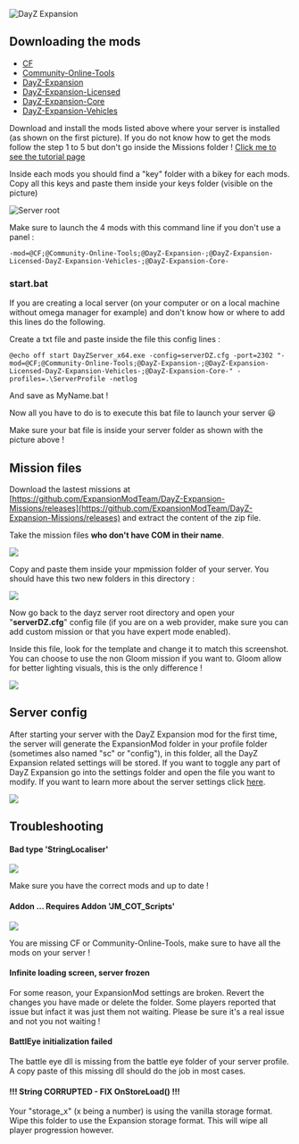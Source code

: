 ![DayZ Expansion](https://i.imgur.com/cTbqjAr.png)

## Downloading the mods
- [CF](https://steamcommunity.com/workshop/filedetails/?id=1559212036)
- [Community-Online-Tools](https://steamcommunity.com/workshop/filedetails/?id=1564026768)
- [DayZ-Expansion](https://steamcommunity.com/sharedfiles/filedetails/?id=2116151222)
- [DayZ-Expansion-Licensed](https://steamcommunity.com/workshop/filedetails/?id=2116157322)
- [DayZ-Expansion-Core](https://steamcommunity.com/sharedfiles/filedetails/?id=2291785308)
- [DayZ-Expansion-Vehicles](https://steamcommunity.com/sharedfiles/filedetails/?id=2291785437)

Download and install the mods listed above where your server is installed (as shown on the first picture). If you do not know how to get the mods follow the step 1 to 5 but don't go inside the Missions folder ! [Click me to see the tutorial page](https://github.com/salutesh/DayZ-Expansion-Scripts/wiki/Setting-up-offline-mode#getting-the-mission)

Inside each mods you should find a "key" folder with a bikey for each mods. Copy all this keys and paste them inside your keys folder (visible on the picture)

![Server root](https://i.imgur.com/OEaEuf8.png)

Make sure to launch the 4 mods with this command line if you don't use a panel : 

`-mod=@CF;@Community-Online-Tools;@DayZ-Expansion-;@DayZ-Expansion-Licensed-DayZ-Expansion-Vehicles-;@DayZ-Expansion-Core-`

### start.bat

If you are creating a local server (on your computer or on a local machine without omega manager for example) and don't know how or where to add this lines do the following.

Create a txt file and paste inside the file this config lines :

`@echo off
start DayZServer_x64.exe -config=serverDZ.cfg -port=2302 "-mod=@CF;@Community-Online-Tools;@DayZ-Expansion-;@DayZ-Expansion-Licensed-DayZ-Expansion-Vehicles-;@DayZ-Expansion-Core-" -profiles=.\ServerProfile -netlog`

And save as MyName.bat !

Now all you have to do is to execute this bat file to launch your server 😃 

Make sure your bat file is inside your server folder as shown with the picture above !

## Mission files

Download the lastest missions at [https://github.com/ExpansionModTeam/DayZ-Expansion-Missions/releases](https://github.com/ExpansionModTeam/DayZ-Expansion-Missions/releases) and extract the content of the zip file.

Take the mission files **who don't have COM in their name**.

![](https://i.imgur.com/yVtrGnb.png)

Copy and paste them inside your mpmission folder of your server. You should have this two new folders in this directory : 

![](https://i.imgur.com/4mLI7NV.png)

Now go back to the dayz server root directory and open your "**serverDZ.cfg**" config file (if you are on a web provider, make sure you can add custom mission or that you have expert mode enabled).

Inside this file, look for the template and change it to match this screenshot. You can choose to use the non Gloom mission if you want to. Gloom allow for better lighting visuals, this is the only difference !

![](https://i.imgur.com/eS46Rtu.png)

## Server config

After starting your server with the DayZ Expansion mod for the first time, the server will generate the ExpansionMod folder in your profile folder (sometimes also named "sc" or "config"), in this folder, all the DayZ Expansion related settings will be stored. If you want to toggle any part of DayZ Expansion go into the settings folder and open the file you want to modify. If you want to learn more about the server settings click [here](https://github.com/salutesh/DayZ-Expansion-Scripts/wiki/Server-settings).

![](https://i.imgur.com/4uEMoWi.png)

## Troubleshooting
#### Bad type 'StringLocaliser'

![](https://i.imgur.com/uFUrx8h.png)

Make sure you have the correct mods and up to date !

#### Addon ... Requires Addon 'JM_COT_Scripts'

![](https://i.imgur.com/CH9X0zx.png)

You are missing CF or Community-Online-Tools, make sure to have all the mods on your server !

#### Infinite loading screen, server frozen

For some reason, your ExpansionMod settings are broken. Revert the changes you have made or delete the folder. Some players reported that issue but infact it was just them not waiting. Please be sure it's a real issue and not you not waiting !

#### BattlEye initialization failed

The battle eye dll is missing from the battle eye folder of your server profile. A copy paste of this missing dll should do the job in most cases.

#### !!! String CORRUPTED - FIX OnStoreLoad() !!!

Your "storage_x" (x being a number) is using the vanilla storage format. Wipe this folder to use the Expansion storage format. This will wipe all player progression however.